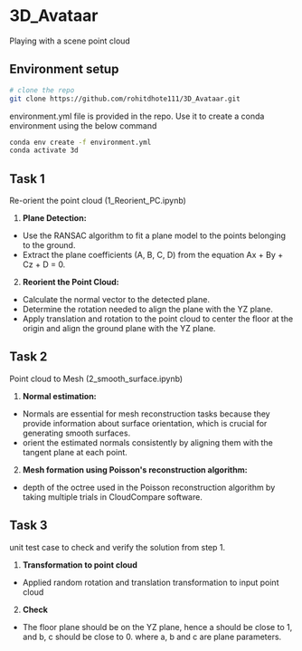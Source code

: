 # 3D_Avataar
Playing with a scene point cloud

## Environment setup
```bash
# clone the repo
git clone https://github.com/rohitdhote111/3D_Avataar.git
```

environment.yml file is provided in the repo. Use it to create a conda environment using the below command

```bash
conda env create -f environment.yml
conda activate 3d
```

## Task 1
Re-orient the point cloud (1_Reorient_PC.ipynb)

1. **Plane Detection:**
- Use the RANSAC algorithm to fit a plane model to the points belonging to the ground.
- Extract the plane coefficients (A, B, C, D) from the equation Ax + By + Cz + D = 0.

2. **Reorient the Point Cloud:**
- Calculate the normal vector to the detected plane.
- Determine the rotation needed to align the plane with the YZ plane.
- Apply translation and rotation to the point cloud to center the floor at the origin and align the ground plane with the YZ plane.


## Task 2
Point cloud to Mesh (2_smooth_surface.ipynb)
1. **Normal estimation:**
- Normals are essential for mesh reconstruction tasks because they provide information about surface orientation, which is crucial for generating smooth surfaces.
- orient the estimated normals consistently by aligning them with the tangent plane at each point.

2. **Mesh formation using Poisson's reconstruction algorithm:**
- depth of the octree used in the Poisson reconstruction algorithm by taking multiple trials in CloudCompare software.


## Task 3
unit test case to check and verify the solution from step 1.
1. **Transformation to point cloud**
- Applied random rotation and translation transformation to input point cloud

2. **Check**
- The floor plane should be on the YZ plane, hence a should be close to 1, and b, c should be close to 0. where a, b and c are plane parameters.
